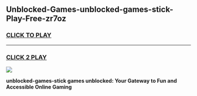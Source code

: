
## Unblocked-Games-unblocked-games-stick-Play-Free-zr7oz
<h3>
<a href="https://premium76.site?title=unblocked-games-stick&ref=23A">CLICK TO PLAY</a></h3>
<hr>

<h3>
<a href="https://premium76.site?title=unblocked-games-stick&ref=23A">CLICK 2 PLAY</a>
  
</h3>

<a href="https://premium76.site?title=unblocked-games-stick&ref=23A"><img src="https://clearcache.store/games.png"></a>


**unblocked-games-stick games unblocked: Your Gateway to Fun and Accessible Online Gaming**
